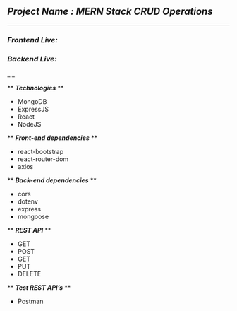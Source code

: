 ## _Project Name : MERN Stack CRUD Operations_
_ _ _

### _Frontend Live:_
### _Backend Live:_
_ _ 

** ***Technologies*** **
* MongoDB
* ExpressJS
* React
* NodeJS

** ***Front-end dependencies*** **
* react-bootstrap
* react-router-dom
* axios


** ***Back-end dependencies*** **
* cors
* dotenv
* express
* mongoose


** ***REST API*** **
* GET	
* POST	
* GET	
* PUT	
* DELETE

** ***Test REST API’s*** **
* Postman